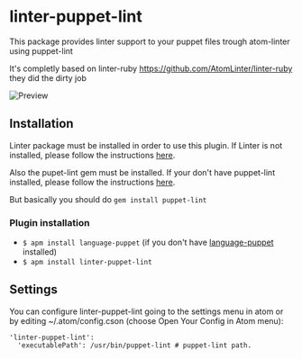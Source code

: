 
linter-puppet-lint
=========================

This package provides linter support to your puppet files trough atom-linter using puppet-lint

It's completly based on linter-ruby https://github.com/AtomLinter/linter-ruby they did the dirty job

![Preview](http://s16.postimg.org/b84dqyuf9/pup_lin_scrsho.png)

## Installation
Linter package must be installed in order to use this plugin. If Linter is not installed, please follow the instructions [here](https://github.com/AtomLinter/Linter).

Also the pupet-lint gem must be installed. If your don't have puppet-lint installed, please follow the instructions [here](http://puppet-lint.com/).

But basically you should do `gem install puppet-lint`

### Plugin installation

* `$ apm install language-puppet` (if you don't have [language-puppet](https://github.com/atom/language-puppet) installed)
* `$ apm install linter-puppet-lint`

## Settings

You can configure linter-puppet-lint going to the settings menu in atom or by editing ~/.atom/config.cson (choose Open Your Config in Atom menu):

```
'linter-puppet-lint':
  'executablePath': /usr/bin/puppet-lint # puppet-lint path.
```
